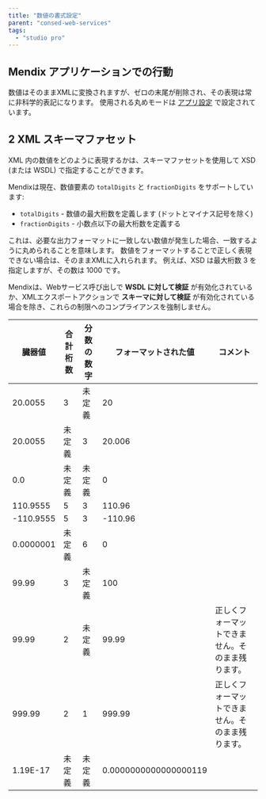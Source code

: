 ```yaml
---
title: "数値の書式設定"
parent: "consed-web-services"
tags:
  - "studio pro"
---
```


## Mendix アプリケーションでの行動

数値はそのままXMLに変換されますが、ゼロの末尾が削除され、その表現は常に非科学的表記になります。 使用される丸めモードは [アプリ設定](project-settings) で設定されています。

## 2 XML スキーマファセット

XML 内の数値をどのように表現するかは、スキーマファセットを使用して XSD (または WSDL) で指定することができます。

Mendixは現在、数値要素の `totalDigits` と `fractionDigits` をサポートしています:

* `totalDigits` - 数値の最大桁数を定義します (ドットとマイナス記号を除く)
*  `fractionDigits` - 小数点以下の最大桁数を定義する

これは、必要な出力フォーマットに一致しない数値が発生した場合、一致するように丸められることを意味します。 数値をフォーマットすることで正しく表現できない場合は、そのままXMLに入れられます。 例えば、XSD は最大桁数 3 を指定しますが、その数は 1000 です。

Mendixは、Webサービス呼び出しで **WSDL に対して検証** が有効化されているか、XMLエクスポートアクションで **スキーマに対して検証** が有効化されている場合を除き、これらの制限へのコンプライアンスを強制しません。

| 臓器値       | 合計桁数 | 分数の数字 | フォーマットされた値            | コメント                     |
| --------- | ---- | ----- | --------------------- | ------------------------ |
| 20.0055   | 3    | 未定義   | 20                    |                          |
| 20.0055   | 未定義  | 3     | 20.006                |                          |
| 0.0       | 未定義  | 未定義   | 0                     |                          |
| 110.9555  | 5    | 3     | 110.96                |                          |
| -110.9555 | 5    | 3     | -110.96               |                          |
| 0.0000001 | 未定義  | 6     | 0                     |                          |
| 99.99     | 3    | 未定義   | 100                   |                          |
| 99.99     | 2    | 未定義   | 99.99                 | 正しくフォーマットできません。そのまま残ります。 |
| 999.99    | 2    | 1     | 999.99                | 正しくフォーマットできません。そのまま残ります。 |
| 1.19E-17  | 未定義  | 未定義   | 0.0000000000000000119 |                          |

